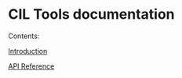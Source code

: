 # CIL Tools documentation

Contents:

[Introduction](articles/intro.md)

[API Reference](api/index.md)
